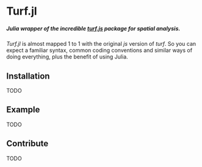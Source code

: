 # Turf.jl

##### Julia wrapper of the incredible [*turf.js*](https://github.com/Turfjs/turf) package for spatial analysis.  

*Turf.jl* is almost mapped 1 to 1 with the original *js* version of *turf*. So you can expect a familiar syntax, common coding conventions
and similar ways of doing everything, plus the benefit of using Julia.


## Installation

TODO


## Example

 TODO

## Contribute
  TODO
